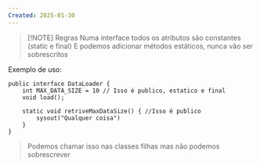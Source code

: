 ```yaml
---
Created: 2025-01-30
---
```


> [!NOTE] Regras
> Numa interface todos os atributos são constantes (static e final)
> E podemos adicionar métodos estáticos, nunca vão ser sobrescritos


Exemplo de uso: 

```
public interface DataLoader {  
	int MAX_DATA_SIZE = 10 // Isso é publico, estatico e final
	void load();

	static void retriveMaxDataSize() { //Isso é publico
		sysout("Qualquer coisa")
	}
}
```

> Podemos chamar isso nas classes filhas mas não podemos sobrescrever